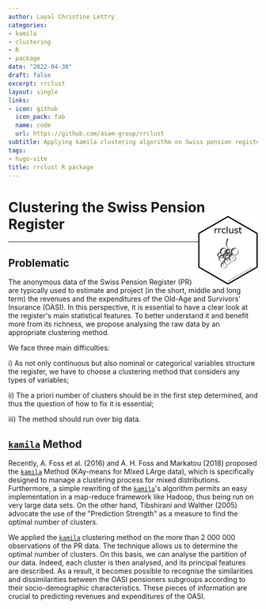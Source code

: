 ```yaml
---
author: Layal Christine Lettry
categories:
- kamila
- clustering
- R
- package
date: "2022-04-30"
draft: false
excerpt: rrclust
layout: single
links:
- icon: github
  icon_pack: fab
  name: code
  url: https://github.com/asam-group/rrclust
subtitle: Applying kamila clustering algorithm on Swiss pension register
tags:
- hugo-site
title: rrclust R package
---
```

# Clustering the Swiss Pension Register <img src="./featured-hex.jpg" align="right" height="139" />
---

## Problematic 

The anonymous data of the Swiss Pension Register (PR) are typically used to estimate and project (in the short, middle and long term) the revenues and the expenditures of the Old-Age and Survivors’ Insurance (OASI). In this perspective, it is essential to have a clear look at the register's main statistical features. To better understand it and benefit more from its richness, we propose analysing the raw data by an appropriate clustering method.

We face three main difficulties: 

i) As not only continuous but also nominal or categorical variables structure the register, we have to choose a clustering method that considers any types of variables;

ii) The a priori number of clusters should be in the first step determined, and thus the question of how to fix it is essential; 

iii) The method should run over big data.

## [`kamila`](https://github.com/ahfoss/kamila) Method

Recently, A. Foss et al. (2016) and A. H. Foss and Markatou (2018) proposed the [`kamila`](https://github.com/ahfoss/kamila) Method (KAy-means for MIxed LArge data), which is specifically designed to manage a clustering process for mixed distributions. 
Furthermore, a simple rewriting of the [`kamila`](https://github.com/ahfoss/kamila)'s algorithm permits an easy implementation in a map-reduce framework like Hadoop, thus being run on very large data sets. 
On the other hand, Tibshirani and Walther (2005) advocate the use of the "Prediction Strength" as a measure to find the optimal number of clusters. 

We applied the [`kamila`](https://github.com/ahfoss/kamila) clustering method on the more than 2 000 000 observations of the PR data. 
The technique allows us to determine the optimal number of clusters. 
On this basis, we can analyse the partition of our data. Indeed, each cluster is then analysed, and its principal features are described. 
As a result, it becomes possible to recognise the similarities and dissimilarities between the OASI pensioners subgroups according to their socio-demographic characteristics. 
These pieces of information are crucial to predicting revenues and expenditures of the OASI.
